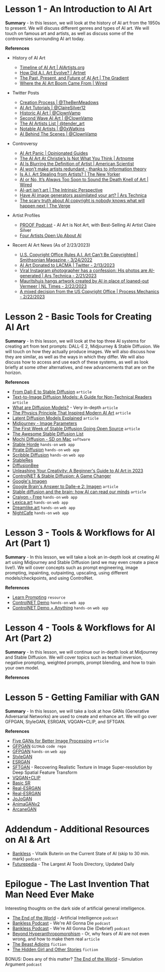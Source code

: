 # Lesson 1 - An Introduction to AI Art

**Summary** - In this lesson, we will look at the history of AI art from the 1950s to present. We will discuss different genres and types of AI art. We will touch on famous art and artists, as well as discuss some of the controversies surrounding AI art today.

**References**

- History of AI Art
  - [Timeline of AI Art | AIArtists.org](https://aiartists.org/ai-timeline-art)
  - [How Did A.I. Art Evolve? | Artnet](https://news.artnet.com/art-world/artificial-intelligence-art-history-2045520)
  - [The Past, Present, and Future of AI Art | The Gradient](https://thegradient.pub/the-past-present-and-future-of-ai-art/)
  - [Where the AI Art Boom Came From | Wired](https://www.wired.com/gallery/where-the-ai-art-boom-came-from-and-where-its-going/)

- Twitter Posts
  - [Creation Process | @TheBenMeadows](https://twitter.com/TheBenMeadows/status/1601358943741440000)
  - [AI Art Tutorials | @ClaireSilver12](https://twitter.com/ClaireSilver12/status/1611991035487346688)
  - [Historic AI Art | @ClownVamp](https://twitter.com/ClownVamp/status/1619782836650909696)
  - [Second Wave AI Art | @ClownVamp](https://twitter.com/ClownVamp/status/1624876750693105664)
  - [The AI Artists List | @tender_art](https://twitter.com/tender_art/status/1626215740251709442)
  - [Notable AI Artists | @0xWatkins](https://twitter.com/0xWatkins/status/1626238416546590720)
  - [AI Behind The Scenes | @ClownVamp](https://twitter.com/ClownVamp/status/1620485980355710977)

- Controversy
  - [AI Art Panic | Opinionated Guides](https://opguides.info/posts/aiartpanic/#the-photography-analogy)
  - [The AI Art At Christie’s Is Not What You Think | Artnome](https://www.artnome.com/news/2018/10/13/the-ai-art-at-christies-is-not-what-you-think)
  - [AI Is Blurring the Definition of Artist | American Scientist](https://www.americanscientist.org/article/ai-is-blurring-the-definition-of-artist)
  - [AI won’t make artists redundant - thanks to information theory](https://p.migdal.pl/blog/2023/02/ai-arts-information-theory/)
  - [Is A.I. Art Stealing from Artists? | The New Yorker](https://www.newyorker.com/culture/infinite-scroll/is-ai-art-stealing-from-artists)
  - [AI or No, It’s Always Too Soon to Sound the Death Knell of Art | Wired](https://www.wired.com/story/art-history-photography-painting-dalle-ai/)
  - [AI-art isn't art | The Intrinsic Perspective](https://erikhoel.substack.com/p/ai-art-isnt-art)
  - [Have AI image generators assimilated your art? | Ars Technica](https://arstechnica.com/information-technology/2022/09/have-ai-image-generators-assimilated-your-art-new-tool-lets-you-check/)
  - [The scary truth about AI copyright is nobody knows what will happen next | The Verge](https://www.theverge.com/23444685/generative-ai-copyright-infringement-legal-fair-use-training-data)

- Artist Profiles
  - [PROOF Podcast](https://podcasts.proof.xyz/artist-profile-ai-art-is-not-art-with-best-selling-ai-artist-claire-silver/) - AI Art is Not Art, with Best-Selling AI Artist Claire Silver
  - [Four Artists Open Up About AI](https://nftnow.com/features/four-artists-open-up-about-ai-and-the-future-of-their-craft/)

- Recent AI Art News (As of 2/23/2023)
  - [U.S. Copyright Office Rules A.I. Art Can’t Be Copyrighted | Smithsonian Magazine - 3/24/2022](https://www.smithsonianmag.com/smart-news/us-copyright-office-rules-ai-art-cant-be-copyrighted-180979808/)
  - [AI Art Donated to LACMA | Twitter - 2/13/2023](https://twitter.com/ClaireSilver12/status/1625214426470129664)
  - [Viral Instagram photographer has a confession: His photos are AI-generated | Ars Technica - 2/21/2023](https://arstechnica.com/information-technology/2023/02/viral-instagram-photographer-has-a-confession-his-photos-are-ai-generated/)
  - [Mauritshuis hangs artwork created by AI in place of loaned-out Vermeer | NL Times - 2/22/2023](https://nltimes.nl/2023/02/22/mauritshuis-hangs-artwork-created-ai-place-loaned-vermeer) 
  - [A mixed decision from the US Copyright Office | Process Mechanics - 2/22/2023](https://www.processmechanics.com/2023/02/22/a-mixed-decision-from-the-us-copyright-office/)

# Lesson 2 - Basic Tools for Creating AI Art

**Summary** - In this lesson, we will look at the top three AI systems for creating art from text prompts: DALL-E 2, Midjourney & Stable Diffusion. We will touch on how they actually produce images. We will also discuss how they are similar, as well as the ways in which they differ. We will also discuss how to access and use each of these systems, as well as look briefly at some other alternatives, and new advancements that are on the horizon.

**References**

- [From Dall-E to Stable Diffusion](https://tryolabs.com/blog/2022/08/31/from-dalle-to-stable-diffusion) `article`
- [Text-to-Image Diffusion Models: A Guide for Non-Technical Readers](https://www.shinyobjects.gg/blog/Text-to-Image-Diffusion-Models) `article`
- [What are Diffusion Models?](https://lilianweng.github.io/posts/2021-07-11-diffusion-models/) - Very in-depth `article`
- [The Physics Principle That Inspired Modern AI Art](https://www.wired.com/story/the-physics-principle-that-inspired-modern-ai-art/) `article`
- [Latent Diffusion Models Explained](https://www.louisbouchard.ai/latent-diffusion-models/) `article`
- [Midjourney - Image Parameters](https://web.archive.org/web/20230119150757/https://midjourney.gitbook.io/docs/imagine-parameters)
- [The First Week of Stable Diffusion Going Open Source](https://multimodal.art/news/1-week-of-stable-diffusion) `article`
- [The Awesome Stable Diffusion List](https://github.com/awesome-stable-diffusion/awesome-stable-diffusion)
- [Mochi Diffusion - SD on Mac](https://github.com/godly-devotion/MochiDiffusion) `software`
- [Stable Horde](https://stablehorde.net/) `hands-on` `web app`
- [Pirate Diffusion](https://scum.co/) `hands-on` `web app`
- [Scribble Diffusion](https://scribblediffusion.com/) `hands-on` `web app`
- [StableRes](https://stableres.info/) 
- [DiffusionBee](https://diffusionbee.com/)
- [Unleashing Your Creativity: A Beginner's Guide to AI Art in 2023](https://aisuite.substack.com/p/unleashing-your-creativity)
- [ControlNET & Stable Diffusion: A Game Changer](https://bootcamp.uxdesign.cc/controlnet-and-stable-diffusion-a-game-changer-for-ai-image-generation-83555cb942fc)
- [Google's Imagen](https://imagen.research.google/)
- [Google Brain's Answer to Dalle-e 2: Imagen](https://www.louisbouchard.ai/google-brain-imagen/) `article`
- [Stable diffusion and the brain: how AI can read our minds](https://levelup.gitconnected.com/stable-diffusion-and-the-brain-how-ai-can-read-our-minds-45398b395ea9) `article`
- [Craiyon - Free](https://www.craiyon.com/) `hands-on` `web app`
- [Lexica.art](https://lexica.art/aperture) `hands-on` `web app`
- [Dreamlike.art](https://dreamlike.art/create) `hands-on` `web app`
- [NightCafe](https://creator.nightcafe.studio) `hands-on` `web app`

# Lesson 3 - Tools & Workflows for AI Art (Part 1)

**Summary** - In this lesson, we will take a look an in-depth look at creating AI art using Midjourney and Stable Diffusion (and we may even create a piece live!). We will cover concepts such as prompt engineering, image prompting, inpainting, outpainting, upscaling, using different models/checkpoints, and using ControlNet.

**References**

- [Learn Prompting](https://learnprompting.org/docs/Images/intro) `resource`
- [ControlNET Demo](https://huggingface.co/spaces/hysts/ControlNet) `hands-on` `web app`
- [ControlNET Demo + Anything](https://huggingface.co/spaces/hysts/ControlNet-with-Anything-v4) `hands-on` `web app`

# Lesson 4 - Tools & Workflows for AI Art (Part 2)

**Summary** - In this lesson, we will continue our in-depth look at Midjourney and Stable Diffusion. We will cover topics such as textual inversion, negative prompting, weighted prompts, prompt blending, and how to train your own model.

**References**

# Lesson 5 - Getting Familiar with GAN

**Summary** - In this lesson, we will take a look at how GANs (Generative Adversarial Networks) are used to create and enhance art. We will go over GFPGAN, StyleGAN, ESRGAN, VQGAN+CLIP, and SFTGAN.

**References**

- [Five GANs for Better Image Processing](https://towardsdatascience.com/five-gans-for-better-image-processing-fabab88b370b) `article`
- [GFPGAN](https://github.com/TencentARC/GFPGAN) `GitHub` `code repo`
- [GFPGAN](https://huggingface.co/spaces/nightfury/Image_Face_Upscale_Restoration-GFPGAN) `hands-on` `web app`
- [StyleGAN](https://github.com/NVlabs/stylegan)
- [ESRGAN](https://github.com/xinntao/ESRGAN)
- [SFTGAN](https://github.com/xinntao/SFTGAN) - Recovering Realistic Texture in Image Super-resolution by Deep Spatial Feature Transform
- [VQGAN+CLIP](https://github.com/nerdyrodent/VQGAN-CLIP)
- [Basic SR](https://github.com/XPixelGroup/BasicSR)
- [Real-ESRGAN](https://replicate.com/nightmareai/real-esrgan)
- [Real-ESRGAN](https://huggingface.co/spaces/akhaliq/Real-ESRGAN)
- [JoJoGAN](https://huggingface.co/spaces/akhaliq/JoJoGAN)
- [AnimaGANv2](https://huggingface.co/spaces/akhaliq/AnimeGANv2)
- [ArcaneGAN](https://huggingface.co/spaces/akhaliq/ArcaneGAN)

# Addendum - Additional Resources on AI & Art

- [Bankless](http://podcast.banklesshq.com/138-whats-next-vitalik-buterin-part-ii) - Vitalik Buterin on the Current State of AI (skip to 30 min. mark) `podcast`  
- [Futurepedia](https://www.futurepedia.io/) - The Largest AI Tools Directory, Updated Daily

# Epilogue - The Last Invention That Man Need Ever Make

Interesting thoughts on the dark side of artificial general intelligence.

  - [The End of the World](https://podcastaddict.com/episode/138244291) - Artificial Intelligence `podcast`
  - [Bankless Podcast](http://podcast.banklesshq.com/159-were-all-gonna-die-with-eliezer-yudkowsky) - We're All Gonna Die `podcast`
  - [Bankless Podcast](http://podcast.banklesshq.com/debrief-were-all-gonna-die) - We're All Gonna Die (Debrief) `podcast`
  - [Beyond Hyperanthropomorphism](https://studio.ribbonfarm.com/p/beyond-hyperanthropomorphism) - Or, why fears of AI are not even wrong, and how to make them real `article`
  - [The Beast Adjoins](https://web.archive.org/web/20211126090806/https://www.asimovs.com/assets/1/6/TheBeastAdjoins_Kosmatka.pdf) `fiction`
  - [The Hidden Girl and Other Stories](https://www.goodreads.com/book/show/52163147-the-hidden-girl-and-other-stories) `fiction`

BONUS: Does any of this matter? [The End of the World](https://podcastaddict.com/episode/138241649) - Simulation Argument `podcast`

